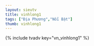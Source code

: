 ```yaml
---
layout: sieutv
title: vinhlong1
tags: ["Địa Phương","Nổi Bật"]
thumb: vinhlong1
---
```

{% include tvadv key="vn_vinhlong1" %}
